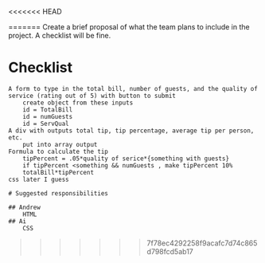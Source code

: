 <<<<<<< HEAD

=======
Create a brief proposal of what the team plans to include in the project. A checklist will be fine.

# Checklist

    A form to type in the total bill, number of guests, and the quality of service (rating out of 5) with button to submit
        create object from these inputs
        id = TotalBill
        id = numGuests
        id = ServQual
    A div with outputs total tip, tip percentage, average tip per person, etc.
        put into array output
    Formula to calculate the tip
        tipPercent = .05*quality of serice*{something with guests}
        if tipPercent <something && numGuests , make tipPercent 10%
        totalBill*tipPercent
    css later I guess

    # Suggested responsibilities

    ## Andrew
        HTML
    ## Ai
        CSS
>>>>>>> 7f78ec4292258f9acafc7d74c865d798fcd5ab17
